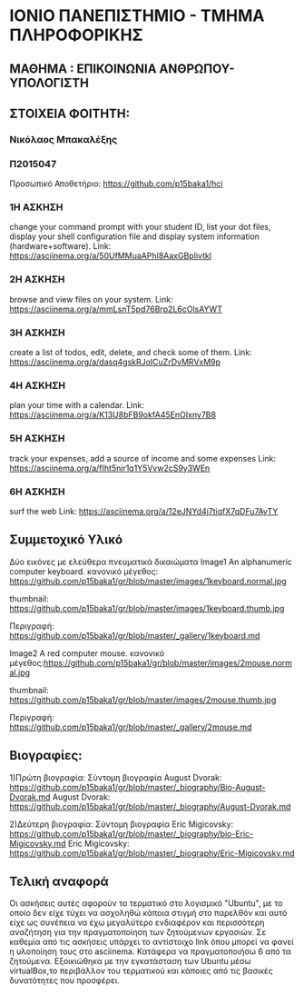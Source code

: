# ΙΟΝΙΟ ΠΑΝΕΠΙΣΤΗΜΙΟ - ΤΜΗΜΑ ΠΛΗΡΟΦΟΡΙΚΗΣ
## ΜΑΘΗΜΑ : ΕΠΙΚΟΙΝΩΝΙΑ ΑΝΘΡΩΠΟΥ-ΥΠΟΛΟΓΙΣΤΗ
## ΣΤΟΙΧΕΙΑ ΦΟΙΤΗΤΗ:
### Νικόλαος Μπακαλέξης
### Π2015047
Προσωπικό Αποθετήριο: https://github.com/p15baka1/hci

### 1Η ΑΣΚΗΣΗ
change your command prompt with your student ID, list your dot files, display your shell configuration file and display system information (hardware+software).
Link: https://asciinema.org/a/50UfMMuaAPhI8AaxGBpIivtkl

### 2Η ΑΣΚΗΣΗ
browse and view files on your system.
Link: https://asciinema.org/a/mmLsnT5pd76Brp2L6cOlsAYWT

### 3Η ΑΣΚΗΣΗ
create a list of todos, edit, delete, and check some of them.
Link: https://asciinema.org/a/dasq4gskRJoICuZrDvMRVxM9p

### 4Η ΑΣΚΗΣΗ
plan your time with a calendar.
Link: https://asciinema.org/a/K13U8bFB9okfA45EnOIxny7B8

### 5Η ΑΣΚΗΣΗ
track your expenses,	add a source of income and some expenses
Link: https://asciinema.org/a/fIht5nir1q1Y5Vvw2cS9y3WEn

### 6Η ΑΣΚΗΣΗ
surf the web
Link: https://asciinema.org/a/12eJNYd4j7tiqfX7qDFu7AyTY


## Συμμετοχικό Υλικό
Δύο εικόνες με ελεύθερα πνευματικά δικαιώματα
Image1 An alphanumeric computer keyboard.
κανονικό μέγεθος: https://github.com/p15baka1/gr/blob/master/images/1keyboard.normal.jpg

thumbnail: https://github.com/p15baka1/gr/blob/master/images/1keyboard.thumb.jpg

Περιγραφή: https://github.com/p15baka1/gr/blob/master/_gallery/1keyboard.md

Image2 A red computer mouse.
κανονικό μέγεθος:https://github.com/p15baka1/gr/blob/master/images/2mouse.normal.jpg

thumbnail: https://github.com/p15baka1/gr/blob/master/images/2mouse.thumb.jpg

Περιγραφή: https://github.com/p15baka1/gr/blob/master/_gallery/2mouse.md

## Βιογραφίες:
1)Πρώτη βιογραφία:
Σύντομη βιογραφία August Dvorak: https://github.com/p15baka1/gr/blob/master/_biography/Bio-August-Dvorak.md
August Dvorak: https://github.com/p15baka1/gr/blob/master/_biography/August-Dvorak.md


2)Δεύτερη βιογραφία:
Σύντομη βιογραφία Eric Migicovsky: https://github.com/p15baka1/gr/blob/master/_biography/bio-Eric-Migicovsky.md
Eric Migicovsky: https://github.com/p15baka1/gr/blob/master/_biography/Eric-Migicovsky.md

## Τελική αναφορά
Οι ασκήσεις αυτές αφορούν το τερματικό στο λογισμικό "Ubuntu", με το οποίο δεν είχε τύχει να ασχοληθώ κάποια στιγμή στο παρελθόν και αυτό είχε ως συνέπεια να έχω μεγαλύτερο ενδιαφέρον και περισσότερη αναζήτηση για την πραγματοποίηση των ζητούμενων εργασιών. Σε καθεμία από τις ασκήσεις υπάρχει το αντίστοιχο link όπου μπορεί να φανεί η υλοποίηση τους στο asciinema. Κατάφερα να πραγματοποιήσω 6 από τα ζητούμενα. Εξοικιώθηκα με την εγκατάσταση των Ubuntu μέσω virtualBox,το περιβάλλον του τερματικού και κάποιες από τις βασικές δυνατότητες που προσφέρει.
